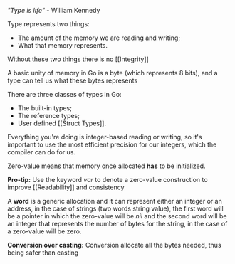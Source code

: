 *"Type is life"* - William Kennedy

Type represents two things:
- The amount of the memory we are reading and writing;
- What that memory represents.

Without these two things there is no [[Integrity]]

A basic unity of memory in Go is a byte (which represents 8 bits), and a type can tell us what these bytes represents

There are three classes of types in Go:
- The built-in types;
- The reference types;
- User defined [[Struct Types]].

Everything you're doing is integer-based reading or writing, so it's important to use the most efficient precision for our integers, which the compiler can do for us.

Zero-value means that memory once allocated **has** to be initialized.

**Pro-tip:** Use the keyword *var* to denote a zero-value construction to improve [[Readability]] and consistency

A **word** is a generic allocation and it can represent either an integer or an address, in the case of strings (two words string value), the first word will be a pointer in which the zero-value will be *nil* and the second word will be an integer that represents the number of bytes for the string, in the case of a zero-value will be zero.

**Conversion over casting:**
Conversion allocate all the bytes needed, thus being safer than casting